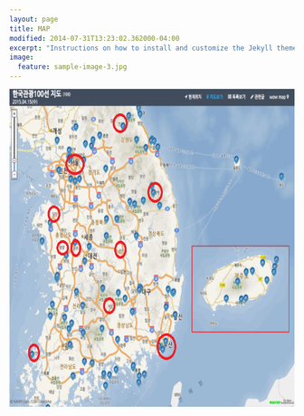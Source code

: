 ```yaml
---
layout: page
title: MAP
modified: 2014-07-31T13:23:02.362000-04:00
excerpt: "Instructions on how to install and customize the Jekyll theme Minimal Mistakes."
image:
  feature: sample-image-3.jpg
---
```

<html>
<head>
</head>
<body>


<div>
  <map name="koreanmap">
    <area href="http://tour.gongju.go.kr" shape="rect" coords="160,284,180,296"
      alt="Beach hut" title="Attraction of Gongju">
	<area href="http://tour.shinan.go.kr" shape="rect" coords="52,475,80,493"
      alt="Beach hut" title="Attraction of Shinan">  
	<area href="http://tour.taebaek.go.kr" shape="rect" coords="368,178,389,200"
      alt="Beach hut" title="Attraction of Taebaek">    
	<area href="http://tour.cheongyang.go.kr" shape="rect" coords="121,270,147,295"
      alt="Beach hut" title="Attraction of cheongyang">  
	<area href="http://tour.inje.go.kr" shape="rect" coords="254,38,280,65"
      alt="Beach hut" title="Attraction of Inje">  
	 <area href="http://tour.dangjin.go.kr" shape="rect" coords="59,75,104,210"
      alt="Beach hut" title="Attraction of dangjin">  
	 <area href="http://www.citytourbusan.com" shape="rect" coords="311,350,363,400"
      alt="Beach hut" title="Attraction of busan">  
	 <area href="http://tour.jongno.go.kr" shape="rect" coords="134,108,167,125"
      alt="Beach hut" title="Attraction of seoul">  
		 <area href="http://tour.jongno.go.kr" shape="rect" coords="455,276,712,561"
      alt="Beach hut" title="Attraction of nnn">  
  </map>
</div>
<p><img src="tournew1000.png" alt="" usemap="#koreanmap" width="712" height="561" ></p>


</body>

</html>
